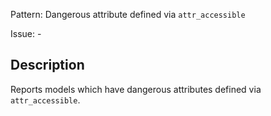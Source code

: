Pattern: Dangerous attribute defined via `attr_accessible`

Issue: -

## Description

Reports models which have dangerous attributes defined via `attr_accessible`.